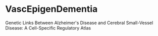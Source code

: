 # VascEpigenDementia
Genetic Links Between Alzheimer's Disease and Cerebral Small-Vessel Disease: A Cell-Specific Regulatory Atlas
